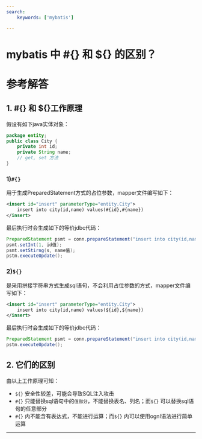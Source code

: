 ```yaml
---
search:
    keywords: ['mybatis']

---
```



# mybatis 中 #{} 和 ${} 的区别？

# 参考解答

## 1. #{} 和 ${}工作原理
假设有如下java实体对象：

```java
package entity;
public class City {
    private int id;
    private String name;
    // get, set 方法 
}
```

### 1)`#{}` 
用于生成PreparedStatement方式的占位参数，mapper文件编写如下：
```xml
<insert id="insert" parameterType="entity.City">
    insert into city(id,name) values(#{id},#{name})
</insert>
```

最后执行时会生成如下的等价jdbc代码：

```java
PreparedStatement psmt = conn.prepareStatement("insert into city(id,name) values(?,?)");
psmt.setInt(1, id值);
psmt.setStirng(s, name值);
pstm.executeUpdate();
```

### 2)`${}` 
是采用拼接字符串方式生成sql语句，不会利用占位参数的方式，mapper文件编写如下：
```xml
<insert id="insert" parameterType="entity.City">
    insert into city(id,name) values(${id},${name})
</insert>
```
最后执行时会生成如下的等价jdbc代码：

```java
PreparedStatement psmt = conn.prepareStatement("insert into city(id,name) values(id值,'name值')");
pstm.executeUpdate();
```

## 2. 它们的区别
由以上工作原理可知：
* `${}` 安全性较差，可能会导致SQL注入攻击
* `#{}` 只能替换sql语句中的`值部分`，不能替换表名、列名；而`${}` 
可以替换sql语句的任意部分
* `#{}` 内不能含有表达式，不能进行运算；而`${}` 内可以使用ognl语法进行简单运算
 

---







